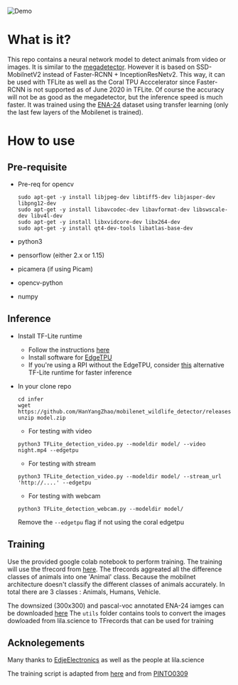 ![Demo](https://github.com/HanYangZhao/mobilenet_wildlife_detector/raw/master/demo.gif)


# What is it?

This repo contains a neural network model to detect animals from video or images. It is similar to the [megadetector](https://github.com/microsoft/CameraTraps/blob/master/megadetector.md). However it is based on SSD-MobilnetV2 instead of Faster-RCNN + InceptionResNetv2. This way, it can be used with TFLite as well as the Coral TPU Acccelerator since Faster-RCNN is not supported as of June 2020 in TFLite. Of course the accuracy will not be as good as the megadetector, but the inference speed is much faster. It was trained using the [ENA-24](http://lila.science/datasets/ena24detection) dataset using transfer learning (only the last few layers of the Mobilenet is trained). 

# How to use
## Pre-requisite

* Pre-req for opencv

	```
	sudo apt-get -y install libjpeg-dev libtiff5-dev libjasper-dev libpng12-dev
	sudo apt-get -y install libavcodec-dev libavformat-dev libswscale-dev libv4l-dev
	sudo apt-get -y install libxvidcore-dev libx264-dev
	sudo apt-get -y install qt4-dev-tools libatlas-base-dev
	```

* python3
* pensorflow (either 2.x or 1.15)
* picamera (if using Picam)
* opencv-python
* numpy

## Inference 
* Install TF-Lite runtime
	* Follow the instructions [here](https://www.tensorflow.org/lite/guide/python)
	* Install software for [EdgeTPU](https://coral.ai/docs/accelerator/get-started/#1-install-the-edge-tpu-runtime)
	* If you're using a RPI without the EdgeTPU, consider [this](https://github.com/PINTO0309/TensorflowLite-bin) alternative TF-Lite runtime for faster inference

* In your clone repo

	```
	cd infer
	wget https://github.com/HanYangZhao/mobilenet_wildlife_detector/releases/download/1/model.zip
    unzip model.zip
    ```

    * For testing with video
    ```
    python3 TFLite_detection_video.py --modeldir model/ --video night.mp4 --edgetpu
    ```

    * For testing with stream
    ```
    python3 TFLite_detection_video.py --modeldir model/ --stream_url 'http://....' --edgetpu
    ```

	* For testing with webcam
	```
	python3 TFLite_detection_webcam.py --modeldir model/
	```

    Remove the ```--edgetpu``` flag if not using the coral edgetpu

## Training

Use the provided google colab notebook to perform training. The training will use the tfrecord from [here](https://github.com/HanYangZhao/mobilenet_wildlife_detector/releases/download/1/wildlife.v3.tfrecord.zip). The tfrecords aggreated all the difference classes of animals into one 'Animal' class. Because the mobilnet architecture doesn't  classify the different classes of animals accurately. In total there are 3 classes : Animals, Humans, Vehicle.


The downsized (300x300) and pascal-voc annotated ENA-24 iamges can be downloaded [here](https://github.com/HanYangZhao/mobilenet_wildlife_detector/releases/download/1/ena24_small.zip)
The ```utils``` folder contains tools to convert the images dowloaded from lila.science to TFrecords that can be used for training

## Acknolegements

Many thanks to [EdjeElectronics](https://github.com/EdjeElectronics/TensorFlow-Lite-Object-Detection-on-Android-and-Raspberry-Pi/blob/master/Raspberry_Pi_Guide.md) as well as the people at lila.science

The training script is adapted from [here](https://towardsdatascience.com/custom-object-detection-using-tensorflow-from-scratch-e61da2e10087) and from [PINTO0309](https://github.com/PINTO0309/TPU-MobilenetSSD/tree/master/colaboratory/gpu)

